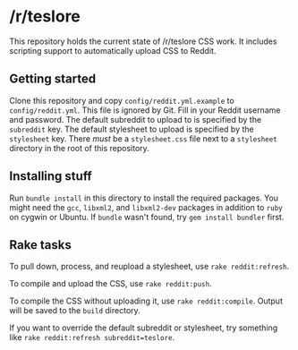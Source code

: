 # /r/teslore

This repository holds the current state of /r/teslore CSS work. It includes scripting support to automatically upload CSS to Reddit.

## Getting started

Clone this repository and copy `config/reddit.yml.example` to `config/reddit.yml`. This file is ignored by Git. Fill in your Reddit username and password. The default subreddit to upload to is specified by the `subreddit` key. The default stylesheet to upload is specified by the `stylesheet` key. There *must* be a `stylesheet.css` file next to a `stylesheet` directory in the root of this repository.

## Installing stuff

Run `bundle install` in this directory to install the required packages. You might need the `gcc`, `libxml2`, and `libxml2-dev` packages in addition to `ruby` on cygwin or Ubuntu. If `bundle` wasn't found, try `gem install bundler` first.

## Rake tasks

To pull down, process, and reupload a stylesheet, use `rake reddit:refresh`.

To compile and upload the CSS, use `rake reddit:push`.

To compile the CSS without uploading it, use `rake reddit:compile`. Output will be saved to the `build` directory.

If you want to override the default subreddit or stylesheet, try something like `rake reddit:refresh subreddit=teslore`.
